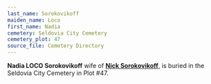 ```yaml
---
last_name: Sorokovikoff
maiden_name: Loco
first_name: Nadia
cemetery: Seldovia City Cemetery
cemetery_plot: 47
source_file: Cemetery Directory
---
```

**Nadia LOCO Sorokovikoff** wife of [**Nick Sorokovikoff**](./Sorokovikoff_Konstantine), is buried in the Seldovia City Cemetery in Plot #47. 

